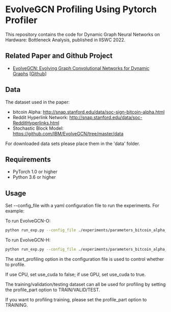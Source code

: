 EvolveGCN Profiling Using Pytorch Profiler
=====

This repository contains the code for Dynamic Graph Neural Networks on Hardware: Bottleneck Analysis, published in IISWC 2022.

## Related Paper and Github Project

- [EvolveGCN: Evolving Graph Convolutional Networks for Dynamic Graphs](https://arxiv.org/abs/1902.10191) [[Github](https://github.com/IBM/EvolveGCN)]

## Data

The dataset used in the paper:

- bitcoin Alpha: http://snap.stanford.edu/data/soc-sign-bitcoin-alpha.html
- Reddit Hyperlink Network: http://snap.stanford.edu/data/soc-RedditHyperlinks.html
- Stochastic Block Model: https://github.com/IBM/EvolveGCN/tree/master/data
 
For downloaded data sets please place them in the 'data' folder.

## Requirements
  * PyTorch 1.0 or higher
  * Python 3.6 or higher

## Usage

Set --config_file with a yaml configuration file to run the experiments. For example:

To run EvolveGCN-O:
```sh
python run_exp.py --config_file ./experiments/parameters_bitcoin_alpha_edgecls_egcn_o.yaml
```
To run EvolveGCN-H:
```sh
python run_exp.py --config_file ./experiments/parameters_bitcoin_alpha_edgecls_egcn_h.yaml
```
The start_profiling option in the configuration file is used to control whether to profile. 

If use CPU, set use_cuda to false; if use GPU, set use_cuda to true.

The training/validation/testing dataset can all be used for profiling by setting the profile_part option to TRAIN/VALID/TEST.

If you want to profiling training, please set the profile_part option to TRAINING.

